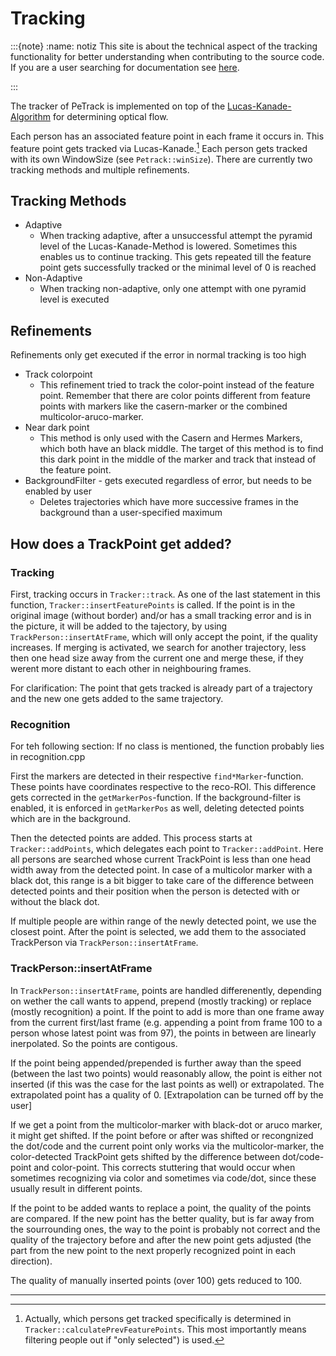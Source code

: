 # Tracking

:::{note}
:name: notiz
This site is about the technical aspect of the tracking functionality for better understanding when
contributing to the source code.
If you are a user searching for documentation see [here](/tracking/tracking).

:::

The tracker of PeTrack is implemented on top of the [Lucas-Kanade-Algorithm](https://en.wikipedia.org/wiki/Lucas%E2%80%93Kanade_method) for determining optical flow.

Each person has an associated feature point in each frame it occurs in. This feature point gets tracked via Lucas-Kanade.[^1] Each person gets tracked with its own WindowSize (see `Petrack::winSize`). There are currently two tracking methods and multiple refinements.

## Tracking Methods

* Adaptive
    * When tracking adaptive, after a unsuccessful attempt the pyramid level of the Lucas-Kanade-Method is lowered. Sometimes this enables us to continue tracking. This gets repeated till the feature point gets successfully tracked or the minimal level of 0 is reached
* Non-Adaptive
    * When tracking non-adaptive, only one attempt with one pyramid level is executed

## Refinements

Refinements only get executed if the error in normal tracking is too high

* Track colorpoint
    * This refinement tried to track the color-point instead of the feature point. Remember that there are color points different from feature points with markers like the casern-marker or the combined multicolor-aruco-marker.
* Near dark point
    *  This method is only used with the Casern and Hermes Markers, which both have an black middle. The target of this method is to find this dark point in the middle of the marker and track that instead of the feature point.
*  BackgroundFilter - gets executed regardless of error, but needs to be enabled by user
    *  Deletes trajectories which have more successive frames in the background than a user-specified maximum

## How does a TrackPoint get added?

### Tracking

First, tracking occurs in `Tracker::track`. As one of the last statement in this function, `Tracker::insertFeaturePoints` is called. If the point is in the original image (without border) and/or has a small tracking error and is in the picture, it will be added to the tajectory, by using `TrackPerson::insertAtFrame`, which will only accept the point, if the quality increases. If merging is activated, we search for another trajectory, less then one head size away from the current one and merge these, if they werent more distant to each other in neighbouring frames.

For clarification: The point that gets tracked is already part of a trajectory and the new one gets added to the same trajectory.

### Recognition
For teh following section: If no class is mentioned, the function probably lies in recognition.cpp

First the markers are detected in their respective `find*Marker`-function. These points have coordinates respective to the reco-ROI. This difference gets corrected in the `getMarkerPos`-function. If the background-filter is enabled, it is enforced in `getMarkerPos` as well, deleting detected points which are in the background.

Then the detected points are added. This process starts at `Tracker::addPoints`, which delegates each point to `Tracker::addPoint`. Here all persons are searched whose current TrackPoint is less than one head width away from the detected point. In case of a multicolor marker with a black dot, this range is a bit bigger to take care of the difference between detected points and their position when the person is detected with or without the black dot.

If multiple people are within range of the newly detected point, we use the closest point. After the point is selected, we add them to the associated TrackPerson via `TrackPerson::insertAtFrame`.

### TrackPerson::insertAtFrame

In `TrackPerson::insertAtFrame`, points are handled differenently, depending on wether the call wants to append, prepend (mostly tracking) or replace (mostly recognition) a point. If the point to add is more than one frame away from the current first/last frame (e.g. appending a point from frame 100 to a person whose latest point was from 97), the points in between are linearly inerpolated. So the points are contigous.

If the point being appended/prepended is further away than the speed (between the last two points) would reasonably allow, the point is either not inserted (if this was the case for the last points as well) or extrapolated. The extrapolated point has a quality of 0. [Extrapolation can be turned off by the user]

If we get a point from the multicolor-marker with black-dot or aruco marker, it might get shifted. If the point before or after was shifted or recongnized the dot/code and the current point only works via the multicolor-marker, the color-detected TrackPoint gets shifted by the difference between dot/code-point and color-point. This corrects stuttering that would occur when sometimes recognizing via color and sometimes via code/dot, since these usually result in different points.

If the point to be added wants to replace a point, the quality of the points are compared. If the new point has the better quality, but is far away from the sourrounding ones, the way to the point is probably not correct and the quality of the trajectory before and after the new point gets adjusted (the part from the new point to the next properly recognized point in each direction).

The quality of manually inserted points (over 100) gets reduced to 100.

*******

[^1]: Actually, which persons get tracked specifically is determined in `Tracker::calculatePrevFeaturePoints`. This most importantly means filtering people out if "only selected") is used.